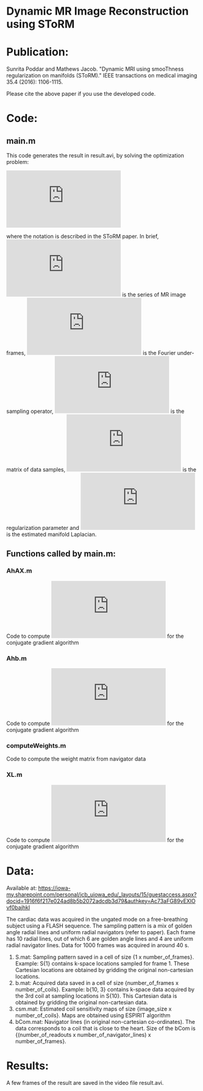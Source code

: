 
# Dynamic MR Image Reconstruction using SToRM 

# Publication:

Sunrita Poddar and Mathews Jacob. "Dynamic MRI using smooThness regularization on manifolds (SToRM)." IEEE transactions on medical imaging 35.4 (2016): 1106-1115. 

Please cite the above paper if you use the developed code.

# Code:

## main.m
This code generates the result in result.avi, by solving the optimization problem:

![](https://latex.codecogs.com/gif.latex?%5Cmin_%7B%5Cmathbf%20X%7D%20%5C%7C%5Cmathbf%20A%20%5Cmathbf%20X-%20%5Cmathbf%20b%5C%7C%5E2%20&plus;%20%5Clambda%20Tr%28%5Cmathbf%20X%20%5Cmathbf%20L%20%5Cmathbf%20X%27%29)

where the notation is described in the SToRM paper. In brief, ![](https://latex.codecogs.com/gif.latex?%5Cmathbf%20X) is the series of MR image frames, ![](https://latex.codecogs.com/gif.latex?%5Cmathbf%20A) is the Fourier under-sampling operator, ![](https://latex.codecogs.com/gif.latex?%5Cmathbf%20b) is the matrix of data samples, ![](https://latex.codecogs.com/gif.latex?%5Clambda) is the regularization parameter and ![](https://latex.codecogs.com/gif.latex?%5Cmathbf%20L) is the estimated manifold Laplacian.

## Functions called by main.m:
### AhAX.m
Code to compute ![](https://latex.codecogs.com/gif.latex?%5Cmathbf%20A%5EH%20%5Cmathbf%20A%20%28%5Cmathbf%20X%29) for the conjugate gradient algorithm
### Ahb.m 
Code to compute ![](https://latex.codecogs.com/gif.latex?%5Cmathbf%20A%5EH%20%5Cmathbf%20b) for the conjugate gradient algorithm
### computeWeights.m
Code to compute the weight matrix from navigator data
### XL.m
Code to compute ![](https://latex.codecogs.com/gif.latex?%5Cmathbf%20X%20%5Cmathbf%20L) for the conjugate gradient algorithm

# Data: 

Available at: https://iowa-my.sharepoint.com/personal/jcb_uiowa_edu/_layouts/15/guestaccess.aspx?docid=1916f6f217e024ad8b5b2072adcdb3d79&authkey=Ac73aFG89vEXlOvf0bajhkI 

The cardiac data was acquired in the ungated mode on a free-breathing subject using a FLASH sequence. The sampling pattern is a mix of golden angle radial lines and uniform radial navigators (refer to paper). Each frame has 10 radial lines, out of which 6 are golden angle lines and 4 are uniform radial navigator lines. Data for 1000 frames was acquired in around 40 s.

1. S.mat: Sampling pattern saved in a cell of size {1 x number_of_frames}. Example: S{1} contains k-space locations sampled for frame 1. These Cartesian locations are obtained by gridding the original non-cartesian locations. 
2. b.mat: Acquired data saved in a cell of size {number_of_frames x number_of_coils}. Example: b{10, 3} contains k-space data acquired by the 3rd coil at sampling locations in S{10}. This Cartesian data is obtained by gridding the original non-cartesian data.
3. csm.mat: Estimated coil sensitivity maps of size {image_size x number_of_coils}. Maps are obtained using ESPIRIT algorithm
4. bCom.mat: Navigator lines (in original non-cartesian co-ordinates). The data corresponds to a coil that is close to the heart. Size of the bCom is {(number_of_readouts x number_of_navigator_lines) x number_of_frames}. 

# Results:

A few frames of the result are saved in the video file result.avi.
